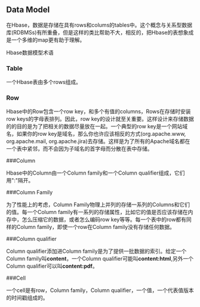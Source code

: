 ## Data Model

在Hbase，数据是存储在具有rows和colums的tables中。这个概念与关系型数据库(RDBMSs)有所重叠，但是这样的类比帮助不大，相反的，把Hbase的表想象成是一个多维的map更有助于理解。

Hbase数据模型术语

### Table

一个Hbase表由多个rows组成。

### Row

Hbase中的Row包含一个row key，和多个有值的columns，Rows在存储时安装row keys的字母表排列。因此，row key的设计就至关重要。这样设计来存储数据的的目的是为了把相关的数据尽量放在一起。一个典型的row key是一个网站域名，如果你的row key是域名，那么你也许应该相反的方式(org.apache.www, org.apache.mail, org.apache.jira)去存储。这样是为了所有的Apache域名都在一个表中紧邻，而不会因为子域名的首字母而分散在表中存储。

###Column

Hbase中的Column由一个Column family和一个Column qualifier组成，它们用":"隔开。

###Column Family

为了性能上的考虑，Column Family物理上并列的存储一系列的Columns和它们的值。每一个Column family有一系列的存储属性，比如它的值是否应该存储在内存中，怎么压缩它的数据，或者怎么编码row key等等。每一个表中的row都有同样的Column family，即使一个row在Column family没有存储任何数据。

###Column qualifier

Column qualifier添加进Column family是为了提供一批数据的索引。给定一个Column family叫**content**，一个Column qualifier可能叫**content:html**,另外一个Column qualifier可以叫**content:pdf**。

###Cell

一个cell是有row，Column family，Column qualifier，一个值，一个代表值版本的时间戳组成的。

